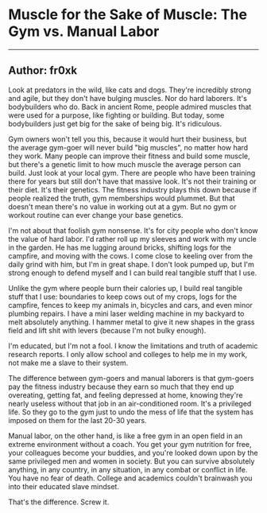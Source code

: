 # Muscle for the Sake of Muscle: The Gym vs. Manual Labor

----
**Author**: fr0xk
----

Look at predators in the wild, like cats and dogs. They're incredibly strong and agile, but they don't have bulging muscles. Nor do hard laborers. It's bodybuilders who do. Back in ancient Rome, people admired muscles that were used for a purpose, like fighting or building. But today, some bodybuilders just get big for the sake of being big. It's ridiculous.

Gym owners won't tell you this, because it would hurt their business, but the average gym-goer will never build "big muscles", no matter how hard they work. Many people can improve their fitness and build some muscle, but there's a genetic limit to how much muscle the average person can build. Just look at your local gym. There are people who have been training there for years but still don't have that massive look. It's not their training or their diet. It's their genetics. The fitness industry plays this down because if people realized the truth, gym memberships would plummet. But that doesn't mean there's no value in working out at a gym. But no gym or workout routine can ever change your base genetics.

I'm not about that foolish gym nonsense. It's for city people who don't know the value of hard labor. I'd rather roll up my sleeves and work with my uncle in the garden. He has me lugging around bricks, shifting logs for the campfire, and moving with the cows. I come close to keeling over from the daily grind with him, but I'm in great shape. I don't look pumped up, but I'm strong enough to defend myself and I can build real tangible stuff that I use.

Unlike the gym where people burn their calories up, I build real tangible stuff that I use: boundaries to keep cows out of my crops, logs for the campfire, fences to keep my animals in, bicycles and cars, and even minor plumbing repairs. I have a mini laser welding machine in my backyard to melt absolutely anything. I hammer metal to give it new shapes in the grass field and lift shit with levers (because I'm not bulky enough).

I'm educated, but I'm not a fool. I know the limitations and truth of academic research reports. I only allow school and colleges to help me in my work, not make me a slave to their system.

The difference between gym-goers and manual laborers is that gym-goers pay the fitness industry because they earn so much that they end up overeating, getting fat, and feeling depressed at home, knowing they're nearly useless without that job in an air-conditioned room. It's a privileged life. So they go to the gym just to undo the mess of life that the system has imposed on them for the last 20-30 years.

Manual labor, on the other hand, is like a free gym in an open field in an extreme environment without a coach. You get your gym nutrition for free, your colleagues become your buddies, and you're looked down upon by the same privileged men and women in society. But you can survive absolutely anything, in any country, in any situation, in any combat or conflict in life. You have no fear of death. College and academics couldn't brainwash you into their educated slave mindset.

That's the difference. Screw it.
